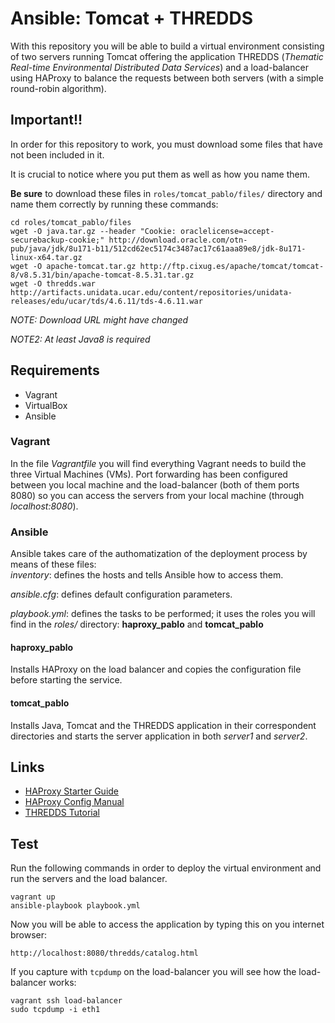 # Ansible: Tomcat + THREDDS #
With this repository you will be able to build a virtual environment consisting of two servers running Tomcat offering the application THREDDS (_Thematic Real-time Environmental Distributed Data Services_) and a load-balancer using HAProxy to balance the requests between both servers (with a simple round-robin algorithm).


## Important!! ##
In order for this repository to work, you must download some files that have not been included in it.   

It is crucial to notice where you put them as well as how you name them.  

**Be sure** to download these files in `roles/tomcat_pablo/files/` directory and name them correctly by running these commands:  
~~~
cd roles/tomcat_pablo/files
wget -O java.tar.gz --header "Cookie: oraclelicense=accept-securebackup-cookie;" http://download.oracle.com/otn-pub/java/jdk/8u171-b11/512cd62ec5174c3487ac17c61aaa89e8/jdk-8u171-linux-x64.tar.gz 
wget -O apache-tomcat.tar.gz http://ftp.cixug.es/apache/tomcat/tomcat-8/v8.5.31/bin/apache-tomcat-8.5.31.tar.gz
wget -O thredds.war http://artifacts.unidata.ucar.edu/content/repositories/unidata-releases/edu/ucar/tds/4.6.11/tds-4.6.11.war
~~~

_NOTE: Download URL might have changed_  

_NOTE2: At least Java8 is required_  


## Requirements ##
* Vagrant
* VirtualBox
* Ansible

### Vagrant ###
In the file _Vagrantfile_ you will find everything Vagrant needs to build the three Virtual Machines (VMs). Port forwarding has been configured between you local machine and the load-balancer (both of them ports 8080) so you can access the servers from your local machine (through _localhost:8080_).

### Ansible ###
Ansible takes care of the authomatization of the deployment process by means of these files:  
_inventory_: defines the hosts and tells Ansible how to access them.  

_ansible.cfg_: defines default configuration parameters.  

_playbook.yml_: defines the tasks to be performed; it uses the roles you will find in the _roles/_ directory: **haproxy_pablo** and **tomcat_pablo**  

#### haproxy_pablo ####
Installs HAProxy on the load balancer and copies the configuration file before starting the service.

#### tomcat_pablo ####
Installs Java, Tomcat and the THREDDS application in their correspondent directories and starts the server application in both _server1_ and _server2_.

## Links ##
* [HAProxy Starter Guide](http://cbonte.github.io/haproxy-dconv/1.8/intro.html)
* [HAProxy Config Manual ](http://cbonte.github.io/haproxy-dconv/1.8/configuration.html)
* [THREDDS Tutorial ](https://www.unidata.ucar.edu/software/thredds/current/tds/tutorial/index.html)

## Test ##
Run the following commands in order to deploy the virtual environment and run the servers and the load balancer.
~~~
vagrant up
ansible-playbook playbook.yml
~~~

Now you will be able to access the application by typing this on you internet browser:
~~~
http://localhost:8080/thredds/catalog.html
~~~

If you capture with `tcpdump` on the load-balancer you will see how the load-balancer works:
~~~
vagrant ssh load-balancer
sudo tcpdump -i eth1
~~~

